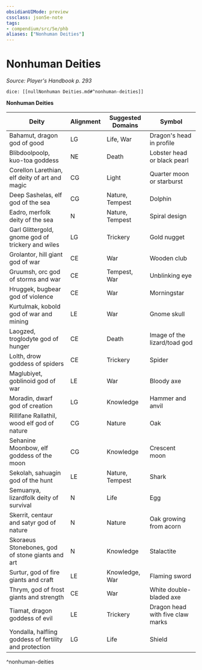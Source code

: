 ```yaml
---
obsidianUIMode: preview
cssclass: json5e-note
tags:
- compendium/src/5e/phb
aliases: ["Nonhuman Deities"]
---
```

# Nonhuman Deities
*Source: Player's Handbook p. 293* 

`dice: [[nullNonhuman Deities.md#^nonhuman-deities]]`

**Nonhuman Deities**

| Deity | Alignment | Suggested Domains | Symbol |
|-------|-----------|-------------------|--------|
| Bahamut, dragon god of good | LG | Life, War | Dragon's head in profile |
| Blibdoolpoolp, kuo-toa goddess | NE | Death | Lobster head or black pearl |
| Corellon Larethian, elf deity of art and magic | CG | Light | Quarter moon or starburst |
| Deep Sashelas, elf god of the sea | CG | Nature, Tempest | Dolphin |
| Eadro, merfolk deity of the sea | N | Nature, Tempest | Spiral design |
| Garl Glittergold, gnome god of trickery and wiles | LG | Trickery | Gold nugget |
| Grolantor, hill giant god of war | CE | War | Wooden club |
| Gruumsh, orc god of storms and war | CE | Tempest, War | Unblinking eye |
| Hruggek, bugbear god of violence | CE | War | Morningstar |
| Kurtulmak, kobold god of war and mining | LE | War | Gnome skull |
| Laogzed, troglodyte god of hunger | CE | Death | Image of the lizard/toad god |
| Lolth, drow goddess of spiders | CE | Trickery | Spider |
| Maglubiyet, goblinoid god of war | LE | War | Bloody axe |
| Moradin, dwarf god of creation | LG | Knowledge | Hammer and anvil |
| Rillifane Rallathil, wood elf god of nature | CG | Nature | Oak |
| Sehanine Moonbow, elf goddess of the moon | CG | Knowledge | Crescent moon |
| Sekolah, sahuagin god of the hunt | LE | Nature, Tempest | Shark |
| Semuanya, lizardfolk deity of survival | N | Life | Egg |
| Skerrit, centaur and satyr god of nature | N | Nature | Oak growing from acorn |
| Skoraeus Stonebones, god of stone giants and art | N | Knowledge | Stalactite |
| Surtur, god of fire giants and craft | LE | Knowledge, War | Flaming sword |
| Thrym, god of frost giants and strength | CE | War | White double-bladed axe |
| Tiamat, dragon goddess of evil | LE | Trickery | Dragon head with five claw marks |
| Yondalla, halfling goddess of fertility and protection | LG | Life | Shield |
^nonhuman-deities
